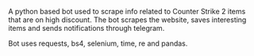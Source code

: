 A python based bot used to scrape info related to Counter Strike 2 items that are on high discount. The bot scrapes the website, saves interesting items and sends notifications through telegram.


Bot uses requests, bs4, selenium, time, re and pandas.
